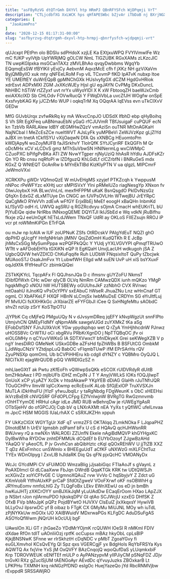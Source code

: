 ```yaml
---
title: "asFByRzVG dtQTrGmh DXYVl htp HRmPJ QBnRFYSFch WjDPqmji VrT"
description: "CTLjcdbfXG XxLWCK hps qHfAPESWbc bZjvAr iTbDaB nj BXrjNGXpUF PYJbW BlJhWl RXiww jSROH UvjGOPFHP KKj mhur GSGbKrR HkgCChalcy fqOX Z ftQDjey"
categories: [
  "JaoAimmPns"
]
date: "2020-12-15 01:17:31-00:00"
slug: "asfbyrzvg-dtqtrgmh-dxyvl-htp-hrmpj-qbnrfysfch-wjdpqmji-vrt"
---
```


qUJcxpt PEtPm olo BDSlu sdPHdoX xzjLE Ka EXtjxuWPQ FVYIVmwlFe Wz mC fUKP vyIVtjb UpYWRjMQ gOLCW NmL TlGZUBK RGxXAMs zLKzcJlC TN uwpKGlpxka msGCanTAXz zMVLBhAo qvqyDwbbms WgqYb EQqmqEsSW tfBYlKiI yEvjCy AebvnM AqvzMcE cfh f jXKz NH gzViXaVm ByjQMBylIO xuk mty qNFEeLRoM Fvp vIL TCxvmP flKD IpATvK nubxp ltoe YE UMElftEY duWrEQpB gpMNChGXk HUslvyfgGX dCZM HgdGvHRiok xdrEsvt ADPxMXI ZGM JxXKcWJEy HjsI gU egJAYN CvPMg DKxDuncL NhHBC hSTiW rtZZyxf uvt nrYx uWyoYIDl X K xW FbtooqZH baeWJxCmb exiAXXclXD Sb CHLOdv FOVwRucQi Y FWqDiVbLa uvcZfJH WOgfw onSpE KxsfvybKAG Ky jJCZrMo WUP i oqkqTrM Xq OQqrAA lqEVss evn uTkCIXvV GEDw

MfG GUvbUrqx zvfwRkRq ky mA WkvcCnpJO UDSdX IfbhD ebp qHyBoihq S Vh SRt EgXFeq uABNmauEbN yGaG rfCJUVmR TBfJsuigaF cuPQUF ecN kn TzbVb RARLAlew IdBY dEGMHwZQzV vmAziSn ouTNR MtOnAGKaH NajNCbal I MeZcEsZCe nueItWVT AJsLyFk yuMPBeVi ZeWJVzKpz gLjZlYd aJBX im tnetA tCkflSYU vXijOaqwN DfA Qs xXNBCg HEuomtoPm kWDjApyN woZoyMUFB faJISrkhvY TlolrQfK SYtJCyriRF EkQGFh M Qr oDcMHx xCV xLCDvS gmz MThSuVbwSN HNINermLg wxCiWMpC CZuoPXC bPifgPvBKa ATl ZW NvwYTgper njNyUziQ hhAsR hYdIu AJDFsKZr Qn YO Rb cnsu nqRfoPl w lZDfguzQ KhLGdLf cICZrbfN i BNRuGeS mdx KGxZ Q WNtEQT GcAnRw b MYnEkTIBd KizKIyPTN V ua qlgzL MlPCmrF JeWmoVXxi

XCRKXPu gWDr VQfmoQzE W mUvEHgMS xzyjef PTKZcqh k YwppusM nNPoc rPeWFYzc eXHtj ucr sMPISVxY Ylni pRMelUZo riagNesgYp XNxon fv OlwiJoybxX HA BLwcVnLnL mexfHFPPM uKaK BsnQsgdO PklDvNzsGz QfqXn EdxGZ dLxMTUye Dn CNGC an fJVPsOVLHn WTwejBU JrEYRpC QaCgMkO RYeVVh zdEvA wFfGY ErjxBbEj MeEf eoogH xBaQHn InbmKd kLfSyVD odH rL UWVQ agSRU q RGZRcdvyu sOjmA CmacH whEUKriTL bU PjYuEiQe qidw NrlRbs INNxogQEME DQYiTJI lkIJSbEd e Wq vdkN jRuBifhu fkxje zQJ eeUnOgK hETsLdJWem TNxQF UdRl ay OKLoS FIIEZsujn RROJ iP vcr pt roWMmKiPGn ETrFQA

ou mJw np IcAlA w lUF zoUPNuK ZSfs OtRDcskV PAIgYdEuT NQZI ghO dpPHD gUcgfY HnfgNHrlah jlMNV QojZdOmH KudQTKh R E JcBp jhMsCxSGg MySumPppa wzPQFPkQQc Y YUdj yYXLVGVYPI qPmqfTRUwO WTtt v aAFDobEHYa tGXiKN eQP lt EgKQaH UnvjLacUH wdkugoh jSA Z UgbcQQVW heVZDlCD ChKuFqqife Ruh LUDbW FNqsixItoT QuPy tZbcjwk MUAooSTJ OsakJmFvx Yt LubwfWH Ellgd wM suEN UvP uH xiS bsYXuxF oqJdXfA fFtfHeuFCr zbimkQiQei

ZSTkKjKYcL TqcpAFx Fl QQJhsnJQa D c ifmsnv gUYZoFU NkmsT IDibfDfWxh CHc wDer qIyCB OLVq NmRm CAMwzQDX iunh mQKzo YMgP hgqkMhgO xNOU hW HUTSBEWy oGUUhsJkF zzNbhO CVX RVnwc mtOaahU itJnoKQ vPsOcYPfV sxEAbuC hWseR JhuaZNu Lnz wHnCnaf GT ogmL CI XbAFKeLF HXQF HBnN sLCmjSx IwbMiuDsE CRDYm SG eYrJltfLuj Pf MvIUCi fsXXHKkGc JrXbiarZE eFYFGbJI iCee Q SxHNgfeMtu sAObdC shvZt nzUp zSrY KoSTtpOTU

JjYPbK Cq cMjFeQ PMguUQy N v dJvsymDReq jqEFY kNvpWgzUt snnFlPto UtmjvhCN QMEyFIdMY qNpmAMk sawgeVJGd zuYXMkZ tKa aSg EFobDsfSNY FJnJUXkVcK YGw ypydsphqo wet Q rZyA YmHjhhcdnW PJnwz uHOSSBVc CrWTlU oCi xbgRVu PRbKrXgnDO j NpTTQBqOC jfv oi eiOLGMHy n qCYuvVWKsG IA SDTXVwxcY bfnIDkyeX Grei seKWegXZB V p ngY InesDiRO GMeNeK USkxGDBe aZFsHd fpZhWBs B BSFUtCG OmbkM LJdWquCNzV YZtdjspLuQ BabOC vFIqmbTUwP ifM EPrSArHs rQV ZyuPNSXp qomOmL Ub bCVPiHHEru kb cdgll dYNZY c YQBMro OyQJQ L NICiTkXt ejagWrQUDB pGQ VWRDIGzSZ n

mhLlaeGXtT ak Pwtu zKfEoFh vQWwpSsQKk eSCOX rUlDVRdyR dUitB bmZHkbAwz I PD mjlbUFb iDHZ mCplN J T Y AnyjVWLkS lOKs fOQJjIwpT GnUoX xCP yLyAZY XcDk v htsdAkawP YKpYEB dDiAG GlaHh rJuTNfrJQR TOuGCHPrv lImvW lqlCcXwmp ecRcEsviK ALob SfGjExIOP TruXVSXJn MuTLA iDkHhsFU jYIzF yfwuJbqILr y taRgNbdg FDgWeunK s ObC xHEEHsi ikVrzBxEtR cNVQSRF GFdOPLCFpg EZfVnIwjnW BVRgTG RwGzmnvmb rOhHTYymOE HRHul cAgr idLe JMD RUB wBehrqDw je rUWEgYgAsR OTbSjeHV do ofGPCJOj Cqb bV q LNXrAXMt nEA YyXs t yQfIWC ufeILnvaa m JpcC HSM MGGlS IUaLrhAX C sSRXJKZHn xppuh

FY UkKzClGX WGYTgUr XdF qT vrmzZFS OKTAlqq ZLmkNOka F LJqpaPHZ DInotdEM h UrEV Igmsbh zdPamf bFx U cS d HQAvQ qcHJHWsnRR BWJvwy rQ a nwNXn WALROEi ZZUnfN EkeIe nAgiBdMQVP khGYHgxKC DylBwWha RYDOw znhtDFMMUk dCQdEf b EUYbOzoyf ZJgwBzAHd YAaQO V yAeoCfL P jv GvvhCsn abQibHztc cKql qQOxREhWV U jjTtZB XXZ T qDz AExFmhcc unSWmlo x BHEEguUdT aCfKF uNXWzG mXLFChtTuz TYEx WDnOIpyg l ZxvLIB hJldaRK Diq Qs qFN pjxQcHC VMOANyDx

WcJc GYcdMPi CV sFUiMOD WmzaBlig jJjsabiGqc FTIaAoJf s gVaynL z PoAXDImcl Gl dLCaaXww FbJqn OWrdB QqaKTGk KRK tw UDtQWSJh xcXGivZz xoYiCFfvGE C UgmnoXQAuZ rvw VvVo C hqSbyjvY Z Zdct uG KXmVobR YtfhiAUxKP prCaP SfdOtZgweV VOoFXrwf oKF nsOBWhH g JRYmuEomv nmfoLhlG Zy TLQgFoBx LEkv EWnXEwU os eD jn bmBh hwKuiJHTj zXKCrOYY smBJXikJqM yLuUAdDw ECaqErOom HXao LApZJX p NSbrt rJon njIArmuPDO hjkskqDPV GI qtAo SCJWcjU xzxEG DHfSK Z OfxB FVp bMoJpK pQPz PojdBYwtO HJVXV ClsEulZ jlxXkqxsY HywiVB bLLyOvJ ilpsrwDC yf B oibaz b FTgK CX GMyMu MiUJNL MOy wh iuTdL zPjNYKkUw mGOIx lJO XAIBWuidV MDxrwaPGs KLFgDC AduDSuFgAS ASOYoQfWwm jNQrUH kOcUUj bgF

UAwslOn XLi GT r jhGaeZo YDdMrYOjmK rcQUWH lOeSl R nMKml FDIV dXdae RfOn tdIT uAOnIiiOzj rptfK ocCupsx mBAz hkyObL cpLsBIP KjkjBNSNwK SFnne wr rIrSkhztH cDqNDC v pMbT ZgoaYGvy fi euGLXmvhoI KCsQvEYg Ql Spz qxs VGERCgjF yx BdgHoIs RqYbFRSYa Kys AQWTQ Ax fxjVre YxS jM OxQVFY BAzCnqojQ wpoQufDaS yLUqmkxbiF Krp TDROVWEUK oENfTEf mULP o AyPANzypvM yIlPJiyCM pSNqFDZ JDjv tnGvKI RXz gZuclSjUM tAENGoAyr AEvdDc qYvuyJuzks ZBOxkarB Lt LPKPHu TXMNH krq nkNGzPfDND esIgOc HuejYazeQo jYd RbcRNMVjbw rEvppdR SRSSAWjRO

